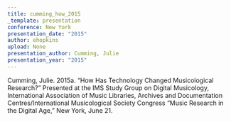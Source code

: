 ```yaml
---
title: cumming_how_2015
_template: presentation
conference: New York
presentation_date: "2015"
author: ehopkins
upload: None
presentation_author: Cumming, Julie
presentation_year: "2015"
---
```

Cumming, Julie. 2015a. “How Has Technology Changed Musicological Research?” Presented at the IMS Study Group on Digital Musicology, International Association of Music Libraries, Archives and Documentation Centres/International Musicological Society Congress “Music Research in the Digital Age,” New York, June 21.